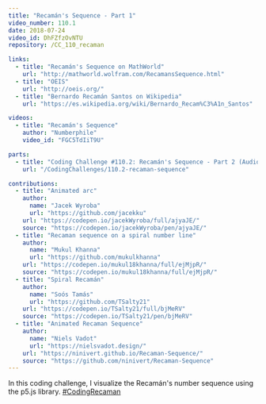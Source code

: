 ```yaml
---
title: "Recamán's Sequence - Part 1"
video_number: 110.1
date: 2018-07-24
video_id: DhFZfzOvNTU
repository: /CC_110_recaman

links:
  - title: "Recamán's Sequence on MathWorld"
    url: "http://mathworld.wolfram.com/RecamansSequence.html"
  - title: "OEIS"
    url: "http://oeis.org/"
  - title: "Bernardo Recamán Santos on Wikipedia"
    url: "https://es.wikipedia.org/wiki/Bernardo_Recam%C3%A1n_Santos"

videos:
  - title: "Recamán's Sequence"
    author: "Numberphile"
    video_id: "FGC5TdIiT9U"

parts:
  - title: "Coding Challenge #110.2: Recamán's Sequence - Part 2 (Audio)"
    url: "/CodingChallenges/110.2-recaman-sequence"

contributions:
  - title: "Animated arc"
    author:
      name: "Jacek Wyroba"
      url: "https://github.com/jacekku"
    url: "https://codepen.io/jacekWyroba/full/ajyaJE/"
    source: "https://codepen.io/jacekWyroba/pen/ajyaJE/"
  - title: "Recaman sequence on a spiral number line"
    author:
      name: "Mukul Khanna"
      url: "https://github.com/mukulkhanna"
    url: "https://codepen.io/mukul18khanna/full/ejMjpR/"
    source: "https://codepen.io/mukul18khanna/full/ejMjpR/"
  - title: "Spiral Recamán"
    author:
      name: "Soós Tamás"
      url: "https://github.com/TSalty21"
    url: "https://codepen.io/TSalty21/full/bjMeRV"
    source: "https://codepen.io/TSalty21/pen/bjMeRV"
  - title: "Animated Recaman Sequence"
    author:
      name: "Niels Vadot"
      url: "https://nielsvadot.design/"
    url: "https://ninivert.github.io/Recaman-Sequence/"
    source: "https://github.com/ninivert/Recaman-Sequence"
---
```


In this coding challenge, I visualize the Recamán's number sequence using the p5.js library. [#CodingRecaman](https://twitter.com/hashtag/CodingRecaman)
